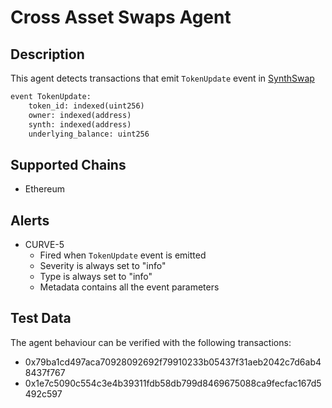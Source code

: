 # Cross Asset Swaps Agent

## Description

This agent detects transactions that emit `TokenUpdate` event in [SynthSwap](https://etherscan.io/address/0x58A3c68e2D3aAf316239c003779F71aCb870Ee47#code)

```python
event TokenUpdate:
    token_id: indexed(uint256)
    owner: indexed(address)
    synth: indexed(address)
    underlying_balance: uint256
```

## Supported Chains

- Ethereum

## Alerts

- CURVE-5
  - Fired when `TokenUpdate` event is emitted
  - Severity is always set to "info"
  - Type is always set to "info"
  - Metadata contains all the event parameters

## Test Data

The agent behaviour can be verified with the following transactions:

- 0x79ba1cd497aca70928092692f79910233b05437f31aeb2042c7d6ab48437f767
- 0x1e7c5090c554c3e4b39311fdb58db799d8469675088ca9fecfac167d5492c597  
